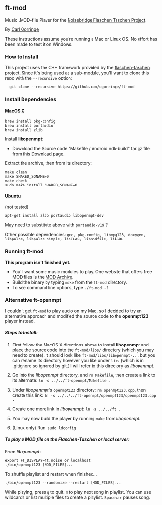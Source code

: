 ## ft-mod
Music .MOD-file Player for the [Noisebridge Flaschen Taschen Project](https://noisebridge.net/wiki/Flaschen_Taschen).

By [Carl Gorringe](http://carl.gorringe.org)

These instructions assume you're running a Mac or Linux OS.  No effort has been made to test it on Windows.


### How to Install

This project uses the C++ framework provided by the [flaschen-taschen](https://github.com/hzeller/flaschen-taschen) project.  Since it's being used as a sub-module, you'll want to clone this repo with the `--recursive` option:

```
  git clone --recursive https://github.com/cgorringe/ft-mod
```

### Install Dependencies
#### MacOS X

```
brew install pkg-config
brew install portaudio
brew install zlib
```

Install **libopenmpt**:

* Download the Source code "Makefile / Android ndk-build" tar.gz file from this [Download page]( https://lib.openmpt.org/libopenmpt/download/ ).

Extract the archive, then from its directory:

```
make clean
make SHARED_SONAME=0
make check
sudo make install SHARED_SONAME=0
```

#### Ubuntu

(not tested)

```
apt-get install zlib portaudio libopenmpt-dev
```
May need to substitute above with `portaudio-v19` ?

Other possible dependencies:
`gcc, pkg-config, libmpg123, doxygen, libpulse, libpulse-simple, libFLAC, libsndfile, libSDL`


### Running ft-mod

**This program isn't finished yet.**

* You'll want some music modules to play.  One website that offers free MOD files is the [MOD Archive](http://modarchive.org).
* Build the binary by typing `make` from the `ft-mod` directory.
* To see command line options, type `./ft-mod -?`


### Alternative ft-openmpt

I couldn't get `ft-mod` to play audio on my Mac, so I decided to try an alternative approach and modified the source code to the **openmpt123** player instead.


##### Steps to Install:

1. First follow the MacOS X directions above to install **libopenmpt** and place the source code into the `ft-mod/libs/` directory (which you may need to create).  It should look like `ft-mod/libs/libopenmpt-...` but you can rename its directory however you like under `libs` (which is in .gitignore so ignored by git.)  I will refer to this directory as $libopenmpt$.

2. Go into the $libopenmpt$ directory, and `rm Makefile`, then create a link to its alternate: `ln -s ../../ft-openmpt/Makefile .`

3. Under $libopenmpt$'s `openmpt123` directory: `rm openmpt123.cpp`, then create this link: `ln -s ../../../ft-openmpt/openmpt123/openmpt123.cpp .`

4. Create one more link in $libopenmpt$: `ln -s ../../ft .`

5. You may now build the player by running `make` from $libopenmpt$.

6. (Linux only) Run: `sudo ldconfig`


##### To play a MOD file on the Flaschen-Taschen or local server:

From $libopenmpt$:

```
export FT_DISPLAY=ft.noise or localhost
./bin/openmpt123 [MOD_FILES]...
```

To shuffle playlist and restart when finished...

```
./bin/openmpt123 --randomize --restart [MOD_FILES]...
```

While playing, press `q` to quit. `m` to play next song in playlist. You can use wildcards or list multiple files to create a playlist. `Spacebar` pauses song.

